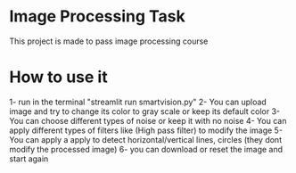# Image Processing Task
This project is made to pass image processing course

# How to use it
1- run in the terminal "streamlit run smartvision.py"
2- You can upload image and try to change its color to gray scale or keep its default color
3- You can choose different types of noise or keep it with no noise
4- You can apply different types of filters like (High pass filter) to modify the image
5- You can apply a apply to detect horizontal/vertical lines, circles (they dont modify the processed image)
6- you can download or reset the image and start again
